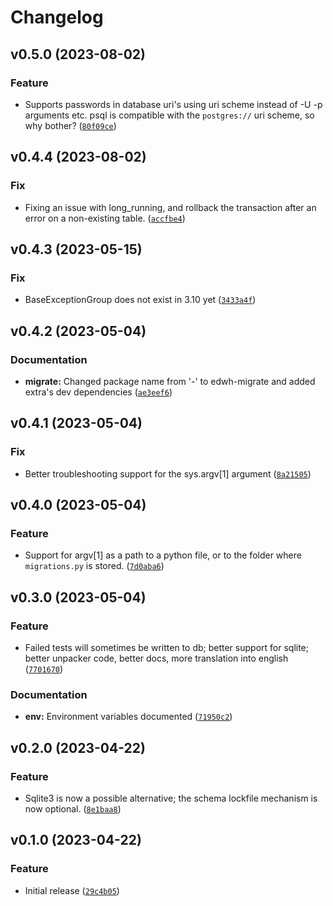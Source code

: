 # Changelog

<!--next-version-placeholder-->

## v0.5.0 (2023-08-02)
### Feature
* Supports passwords in database uri's using uri scheme instead of -U -p arguments etc. psql is compatible with the `postgres://` uri scheme, so why bother? ([`80f09ce`](https://github.com/educationwarehouse/migrate/commit/80f09ce15369ee6756afedc2a4d44e176a1c95fb))

## v0.4.4 (2023-08-02)
### Fix
* Fixing an issue with long_running, and rollback the transaction after an error on a non-existing table. ([`accfbe4`](https://github.com/educationwarehouse/migrate/commit/accfbe4fd3ee0c9ea6b9933025a33166a16d9105))

## v0.4.3 (2023-05-15)
### Fix
* BaseExceptionGroup does not exist in 3.10 yet ([`3433a4f`](https://github.com/educationwarehouse/migrate/commit/3433a4fda0d6ebfb2a551d9f5c3feb4f51e6afc0))

## v0.4.2 (2023-05-04)
### Documentation
* **migrate:** Changed package name from '-' to edwh-migrate and added extra's dev dependencies ([`ae3eef6`](https://github.com/educationwarehouse/migrate/commit/ae3eef6a1e2db47d03fcd60a57d768d79b7f4a32))

## v0.4.1 (2023-05-04)
### Fix
* Better troubleshooting support for the sys.argv[1] argument ([`8a21505`](https://github.com/educationwarehouse/migrate/commit/8a21505307618a45d993b772f1ea40e0c4b3343f))

## v0.4.0 (2023-05-04)
### Feature
* Support for argv[1] as a path to a python file, or to the folder where `migrations.py` is stored. ([`7d0aba6`](https://github.com/educationwarehouse/migrate/commit/7d0aba641907ca4100a10a3fba67e3286ab8f5c6))

## v0.3.0 (2023-05-04)
### Feature
* Failed tests will sometimes be written to db; better support for sqlite; better unpacker code, better docs, more translation into english ([`7701670`](https://github.com/educationwarehouse/migrate/commit/7701670b8e4adc234a2ae8abeac8780adda65330))

### Documentation
* **env:** Environment variables documented ([`71950c2`](https://github.com/educationwarehouse/migrate/commit/71950c20d6dbed59892192b7344dafd109131e9f))

## v0.2.0 (2023-04-22)
### Feature
* Sqlite3 is now a possible alternative; the schema lockfile mechanism is now optional. ([`8e1baa8`](https://github.com/educationwarehouse/migrate/commit/8e1baa8afe640234b36587fff2d2d6a0774fde63))

## v0.1.0 (2023-04-22)
### Feature
* Initial release ([`29c4b05`](https://github.com/educationwarehouse/migrate/commit/29c4b0526dacf428d4665e357a0081c00f7372e8))
